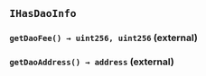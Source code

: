 ## `IHasDaoInfo`






### `getDaoFee() → uint256, uint256` (external)





### `getDaoAddress() → address` (external)







